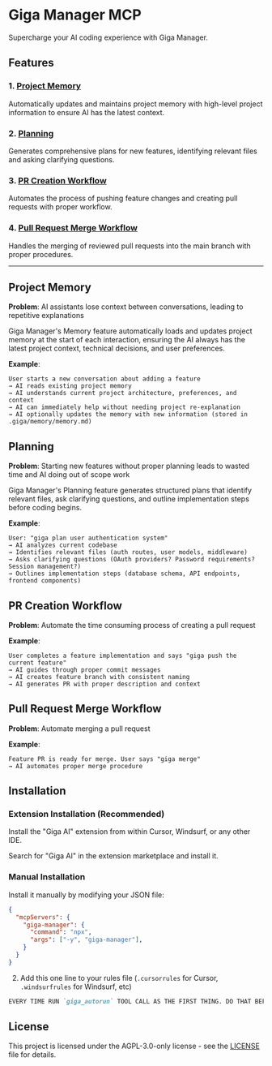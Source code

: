 # Giga Manager MCP

Supercharge your AI coding experience with Giga Manager.

## Features

### 1. [Project Memory](#giga_autorun)
Automatically updates and maintains project memory with high-level project information to ensure AI has the latest context.

### 2. [Planning](#giga_plan)
Generates comprehensive plans for new features, identifying relevant files and asking clarifying questions.

### 3. [PR Creation Workflow](#giga_push_feature)
Automates the process of pushing feature changes and creating pull requests with proper workflow.

### 4. [Pull Request Merge Workflow](#giga_merge_feature)
Handles the merging of reviewed pull requests into the main branch with proper procedures.

---

## Project Memory

**Problem**: AI assistants lose context between conversations, leading to repetitive explanations

Giga Manager's Memory feature automatically loads and updates project memory at the start of each interaction, ensuring the AI always has the latest project context, technical decisions, and user preferences.

**Example**: 
```
User starts a new conversation about adding a feature
→ AI reads existing project memory
→ AI understands current project architecture, preferences, and context
→ AI can immediately help without needing project re-explanation
→ AI optionally updates the memory with new information (stored in .giga/memory/memory.md)
```

## Planning

**Problem**: Starting new features without proper planning leads to wasted time and AI doing out of scope work

Giga Manager's Planning feature generates structured plans that identify relevant files, ask clarifying questions, and outline implementation steps before coding begins.

**Example**:
```
User: "giga plan user authentication system"
→ AI analyzes current codebase
→ Identifies relevant files (auth routes, user models, middleware)
→ Asks clarifying questions (OAuth providers? Password requirements? Session management?)
→ Outlines implementation steps (database schema, API endpoints, frontend components)
```

## PR Creation Workflow

**Problem**: Automate the time consuming process of creating a pull request

**Example**:
```
User completes a feature implementation and says "giga push the current feature"
→ AI guides through proper commit messages
→ AI creates feature branch with consistent naming
→ AI generates PR with proper description and context
```

## Pull Request Merge Workflow

**Problem**: Automate merging a pull request

**Example**:
```
Feature PR is ready for merge. User says "giga merge"
→ AI automates proper merge procedure
```

## Installation

### Extension Installation (Recommended)

Install the "Giga AI" extension from within Cursor, Windsurf, or any other IDE.

Search for "Giga AI" in the extension marketplace and install it.

### Manual Installation

Install it manually by modifying your JSON file:

```json
{
  "mcpServers": {
    "giga-manager": {
      "command": "npx",
      "args": ["-y", "giga-manager"],
    }
  }
}
```

2. Add this one line to your rules file (`.cursorrules` for Cursor, `.windsurfrules` for Windsurf, etc)

```md
EVERY TIME RUN `giga_autorun` TOOL CALL AS THE FIRST THING. DO THAT BEFORE DOING ANYTHING ELSE. STRICTLY FOLLOW ALL INSTRUCTIONS FROM THE RESULT FIRST!
```

## License

This project is licensed under the AGPL-3.0-only license - see the [LICENSE](LICENSE) file for details.

